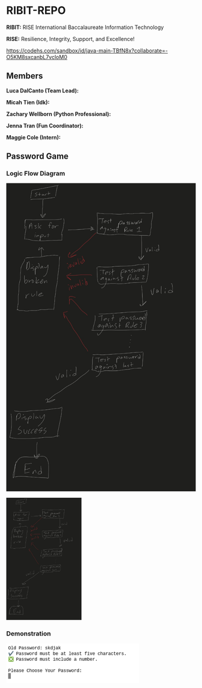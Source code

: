 # RIBIT-REPO

**RIBIT:** RISE International Baccalaureate Information Technology

**RISE:** Resilience, Integrity, Support, and Excellence!

https://codehs.com/sandbox/id/java-main-TBfN8x?collaborate=-O5KM8sxcanbL7vcloM0

## Members

**Luca DalCanto (Team Lead):**

**Micah Tien (Idk):**

**Zachary Wellborn (Python Professional):**

**Jenna Tran (Fun Coordinator):**

**Maggie Cole (Intern):**

## Password Game

### Logic Flow Diagram

![Demonstration](https://github.com/Luca-Skyline/RIBIT-REPO/blob/main/images/IMG_0042.jpeg?raw=true)

<img src="https://github.com/Luca-Skyline/RIBIT-REPO/blob/main/images/IMG_0042.jpeg?raw=true" width="200" />

### Demonstration

![Demonstration](https://github.com/Luca-Skyline/RIBIT-REPO/blob/main/images/demonstration.png?raw=true)


